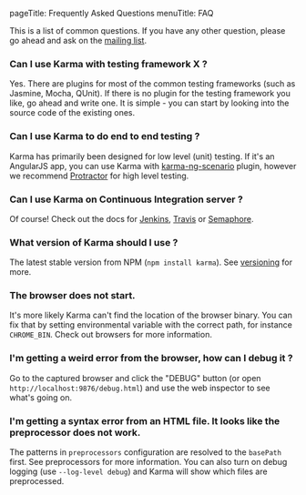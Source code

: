 pageTitle: Frequently Asked Questions
menuTitle: FAQ

This is a list of common questions. If you have any other question, please go ahead and ask on the
[mailing list].


### Can I use Karma with testing framework X ?
Yes. There are plugins for most of the common testing frameworks (such as Jasmine, Mocha, QUnit).
If there is no plugin for the testing framework you like, go ahead and write one. It is simple -
you can start by looking into the source code of the existing ones.


### Can I use Karma to do end to end testing ?
Karma has primarily been designed for low level (unit) testing. If it's an AngularJS app, you can
use Karma with [karma-ng-scenario] plugin, however we recommend [Protractor] for high level testing.


### Can I use Karma on Continuous Integration server ?
Of course! Check out the docs for [Jenkins], [Travis] or [Semaphore].


### What version of Karma should I use ?
The latest stable version from NPM (`npm install karma`). See [versioning] for more.


### The browser does not start.
It's more likely Karma can't find the location of the browser binary. You can fix that by setting
environmental variable with the correct path, for instance `CHROME_BIN`. Check out browsers for more
information.


### I'm getting a weird error from the browser, how can I debug it ?
Go to the captured browser and click the "DEBUG" button (or open `http://localhost:9876/debug.html`)
and use the web inspector to see what's going on.


### I'm getting a syntax error from an HTML file. It looks like the preprocessor does not work.
The patterns in `preprocessors` configuration are resolved to the `basePath` first.
See preprocessors for more information. You can also turn on debug logging (use `--log-level debug`)
and Karma will show which files are preprocessed.


[mailing list]: https://groups.google.com/d/forum/karma-users
[karma-ng-scenario]: https://github.com/karma-runner/karma-ng-scenario
[Protractor]: https://github.com/angular/protractor
[Jenkins]: ../plus/jenkins.html
[Travis]: ../plus/travis.html
[Semaphore]: ../plus/semaphore.html
[versioning]: ../about/versioning.html
